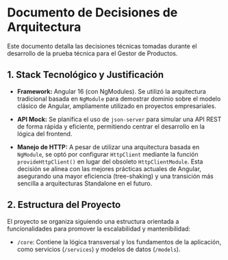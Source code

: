 # Documento de Decisiones de Arquitectura

Este documento detalla las decisiones técnicas tomadas durante el desarrollo de la prueba técnica para el Gestor de Productos.

## 1. Stack Tecnológico y Justificación

- **Framework:** Angular 16 (con NgModules). Se utilizó la arquitectura tradicional basada en `NgModule` para demostrar dominio sobre el modelo clásico de Angular, ampliamente utilizado en proyectos empresariales.

- **API Mock:** Se planifica el uso de `json-server` para simular una API REST de forma rápida y eficiente, permitiendo centrar el desarrollo en la lógica del frontend.

- **Manejo de HTTP:** A pesar de utilizar una arquitectura basada en `NgModule`, se optó por configurar `HttpClient` mediante la función `provideHttpClient()` en lugar del obsoleto `HttpClientModule`. Esta decisión se alinea con las mejores prácticas actuales de Angular, asegurando una mayor eficiencia (tree-shaking) y una transición más sencilla a arquitecturas Standalone en el futuro.

## 2. Estructura del Proyecto

El proyecto se organiza siguiendo una estructura orientada a funcionalidades para promover la escalabilidad y mantenibilidad:

- `/core`: Contiene la lógica transversal y los fundamentos de la aplicación, como servicios (`/services`) y modelos de datos (`/models`).
